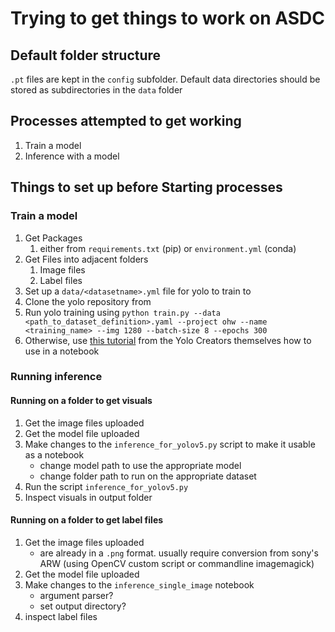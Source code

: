 # Trying to get things to work on ASDC

## Default folder structure
`.pt` files are kept in the `config` subfolder.
Default data directories should be stored as subdirectories in the `data` folder

## Processes attempted to get working
1. Train a model
2. Inference with a model

## Things to set up before Starting processes

### Train a model
1. Get Packages
	1. either from `requirements.txt` (pip) or `environment.yml` (conda)
2. Get Files into adjacent folders
	1. Image files
	2. Label files 
3. Set up a `data/<datasetname>.yml` file for yolo to train to
4. Clone the yolo repository from 
5. Run yolo training using `python train.py --data <path_to_dataset_definition>.yaml --project ohw --name <training_name> --img 1280 --batch-size 8 --epochs 300` 
6. Otherwise, use [this tutorial](https://github.com/ultralytics/yolov5/blob/master/tutorial.ipynb) from the Yolo Creators themselves how to use in a notebook

### Running inference
#### Running on a folder to get visuals
1. Get the image files uploaded
2. Get the model file uploaded 
3. Make changes to the `inference_for_yolov5.py` script to make it usable as a notebook
	* change model path to use the appropriate model
	* change folder path to run on the appropriate dataset
4. Run the script `inference_for_yolov5.py`
5. Inspect visuals in output folder

#### Running on a folder to get label files
1. Get the image files uploaded
	* are already in a `.png` format. usually require conversion from sony's ARW (using OpenCV custom script or commandline imagemagick)
2. Get the model file uploaded
3. Make changes to the `inference_single_image` notebook
	* argument parser?
	* set output directory?
4. inspect label files
